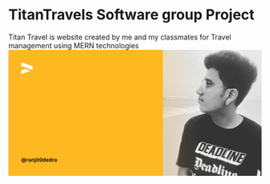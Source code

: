 # TitanTravels Software group Project
Titan Travel is website created by me and my classmates 
for Travel management using MERN technologies
![alt text](https://github.com/ranjitodedra/Test_Repo/blob/main/C%2B%2BBaseWORK/%40ranjit0dedra%20(1).gif)
 
